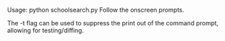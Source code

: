 Usage: python schoolsearch.py 
Follow the onscreen prompts. 

The -t flag can be used to suppress the print out of the command prompt, allowing for testing/diffing. 
